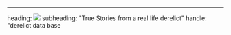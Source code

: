 ---
heading: <img src="images/derelictdb.png">
subheading: "True Stories from a real life derelict"
handle: "derelict data base
